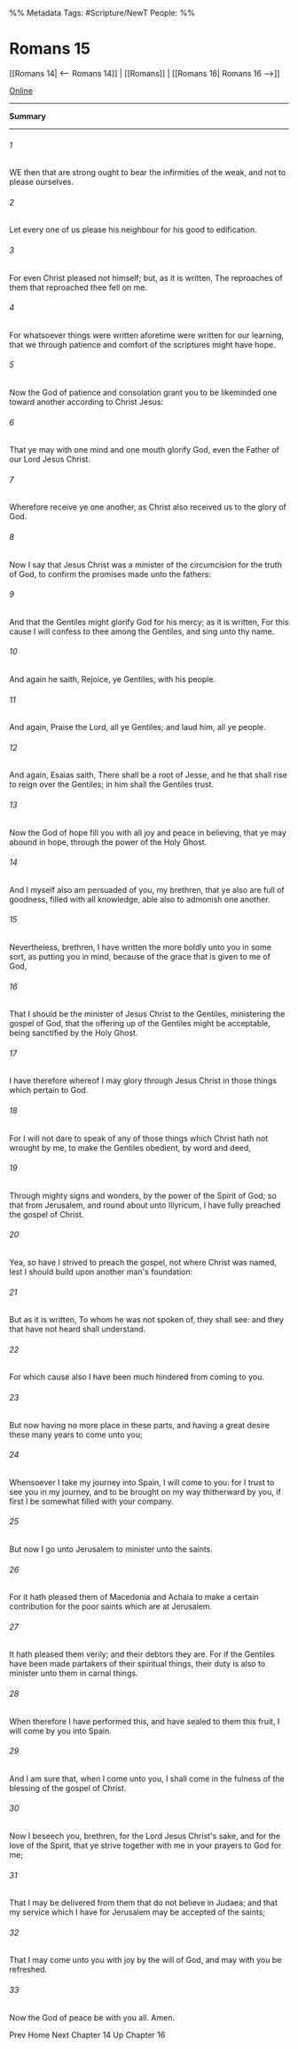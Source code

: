 

%% Metadata
Tags: #Scripture/NewT
People: 
%%
# Romans 15
[[Romans 14| <-- Romans 14]] | [[Romans]] | [[Romans 16| Romans 16 -->]]

[Online](https://churchofjesuschrist.org/study/scriptures/nt/rom/15?lang=eng)

---
__Summary__



---
###### 1
WE then that are strong ought to bear the infirmities of the weak, and not to please ourselves.
###### 2
Let every one of us please his neighbour for his good to edification.
###### 3
For even Christ pleased not himself; but, as it is written, The reproaches of them that reproached thee fell on me.
###### 4
For whatsoever things were written aforetime were written for our learning, that we through patience and comfort of the scriptures might have hope.
###### 5
Now the God of patience and consolation grant you to be likeminded one toward another according to Christ Jesus:
###### 6
That ye may with one mind and one mouth glorify God, even the Father of our Lord Jesus Christ.
###### 7
Wherefore receive ye one another, as Christ also received us to the glory of God.
###### 8
Now I say that Jesus Christ was a minister of the circumcision for the truth of God, to confirm the promises made unto the fathers:
###### 9
And that the Gentiles might glorify God for his mercy; as it is written, For this cause I will confess to thee among the Gentiles, and sing unto thy name.
###### 10
And again he saith, Rejoice, ye Gentiles, with his people.
###### 11
And again, Praise the Lord, all ye Gentiles; and laud him, all ye people.
###### 12
And again, Esaias saith, There shall be a root of Jesse, and he that shall rise to reign over the Gentiles; in him shall the Gentiles trust.
###### 13
Now the God of hope fill you with all joy and peace in believing, that ye may abound in hope, through the power of the Holy Ghost.
###### 14
And I myself also am persuaded of you, my brethren, that ye also are full of goodness, filled with all knowledge, able also to admonish one another.
###### 15
Nevertheless, brethren, I have written the more boldly unto you in some sort, as putting you in mind, because of the grace that is given to me of God,
###### 16
That I should be the minister of Jesus Christ to the Gentiles, ministering the gospel of God, that the offering up of the Gentiles might be acceptable, being sanctified by the Holy Ghost.
###### 17
I have therefore whereof I may glory through Jesus Christ in those things which pertain to God.
###### 18
For I will not dare to speak of any of those things which Christ hath not wrought by me, to make the Gentiles obedient, by word and deed,
###### 19
Through mighty signs and wonders, by the power of the Spirit of God; so that from Jerusalem, and round about unto Illyricum, I have fully preached the gospel of Christ.
###### 20
Yea, so have I strived to preach the gospel, not where Christ was named, lest I should build upon another man's foundation:
###### 21
But as it is written, To whom he was not spoken of, they shall see: and they that have not heard shall understand.
###### 22
For which cause also I have been much hindered from coming to you.
###### 23
But now having no more place in these parts, and having a great desire these many years to come unto you;
###### 24
Whensoever I take my journey into Spain, I will come to you: for I trust to see you in my journey, and to be brought on my way thitherward by you, if first I be somewhat filled with your company.
###### 25
But now I go unto Jerusalem to minister unto the saints.
###### 26
For it hath pleased them of Macedonia and Achaia to make a certain contribution for the poor saints which are at Jerusalem.
###### 27
It hath pleased them verily; and their debtors they are. For if the Gentiles have been made partakers of their spiritual things, their duty is also to minister unto them in carnal things.
###### 28
When therefore I have performed this, and have sealed to them this fruit, I will come by you into Spain.
###### 29
And I am sure that, when I come unto you, I shall come in the fulness of the blessing of the gospel of Christ.
###### 30
Now I beseech you, brethren, for the Lord Jesus Christ's sake, and for the love of the Spirit, that ye strive together with me in your prayers to God for me;
###### 31
That I may be delivered from them that do not believe in Judaea; and that my service which I have for Jerusalem may be accepted of the saints;
###### 32
That I may come unto you with joy by the will of God, and may with you be refreshed.
###### 33
Now the God of peace be with you all. Amen.

Prev
Home
Next
Chapter 14
Up
Chapter 16



